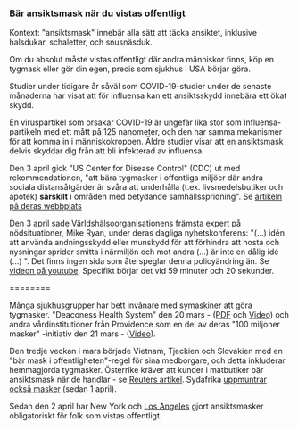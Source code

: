 ### Bär ansiktsmask när du vistas offentligt 

Kontext: "ansiktsmask" innebär alla sätt att täcka ansiktet, inklusive halsdukar, schaletter, och snusnäsduk.

Om du absolut måste vistas offentligt där andra människor finns, köp en tygmask eller gör din egen, precis som sjukhus i USA börjar göra.

Studier under tidigare år såväl som COVID-19-studier under de senaste månaderna har visat att för influensa kan ett ansiktsskydd innebära ett ökat skydd. 

En viruspartikel som orsakar COVID-19 är ungefär lika stor som Influensa-partikeln med ett mått på 125 nanometer, och den har samma mekanismer för att komma in i människokroppen. Äldre studier visar att en ansiktsmask delvis skyddar dig från att bli infekterad av influensa. 

Den 3 april gick "US Center for Disease Control" (CDC) ut med rekommendationen, "att bära tygmasker i offentliga miljöer där andra sociala distansåtgärder är svåra att underhålla (t.ex. livsmedelsbutiker och apotek) **särskilt** i områden med betydande samhällsspridning". Se [artikeln på deras webbplats](https://www.cdc.gov/coronavirus/2019-ncov/prevent-getting-sick/cloth-face-cover.html) 

Den 3 april sade Världshälsoorganisationens främsta expert på nödsituationer, Mike Ryan, under deras dagliga nyhetskonferens: "(...) idén att använda andningsskydd eller munskydd för att förhindra att hosta och nysningar sprider smitta i närmiljön och mot andra (...) är inte en dålig idé (...) ". Det finns ingen sida som återspeglar denna policyändring än. Se [videon på youtube](https://www.youtube.com/watch?v=eh5hTTRd2Zs). Specifikt börjar det vid 59 minuter och 20 sekunder.

======== 

Många sjukhusgrupper har bett invånare med symaskiner att göra tygmasker. "Deaconess Health System" den 20 mars - ([PDF](https://www.deaconess.com/How-to-make-a-Face-Mask/Documents-Mask/Mask-Information) och [Video](https://youtu.be/9tBg0Os5FWQ)) och andra vårdinstitutioner från Providence som en del av deras "100 miljoner masker" -initiativ den 21 mars - ([Video](https://vimeo.com/399324367/13cd93f150)). 

Den tredje veckan i mars började Vietnam, Tjeckien och Slovakien med en "bär mask i offentligheten"-regel för sina medborgare, och detta inkluderar hemmagjorda tygmasker. Österrike kräver att kunder i matbutiker bär ansiktsmask när de handlar - se [Reuters artikel](https://www.reuters.com/article/us-health-coronavirus-austria-masks/austrian-supermarkets-hand-out-face-masks-before-they-become-compulsory-idUSKBN21J5Y9). Sydafrika [uppmuntrar också masker](https://www.dailymaverick.co.za/article/2020-04-01-the-great-mask-debate-policy-shifts-towards-masks-in-sa-and-elsewhere/) (sedan 1 april). 

Sedan den 2 april har New York och [Los Angeles](https://twitter.com/ABC/status/1245670123823923200) gjort ansiktsmasker obligatoriskt för folk som vistas offentligt.
